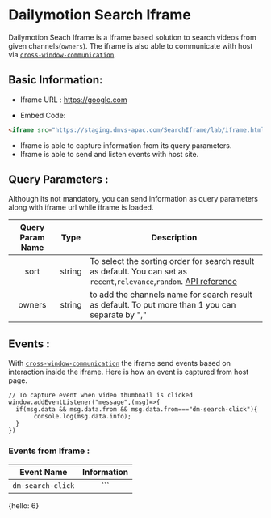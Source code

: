 # Dailymotion Search Iframe 

Dailymotion Seach Iframe is a Iframe based solution to search videos from given channels(`owners`). The iframe is also able to communicate with host via [`cross-window-communication`](https://javascript.info/cross-window-communication).

## Basic Information: 
- Iframe URL : https://google.com

- Embed Code:
```html
<iframe src="https://staging.dmvs-apac.com/SearchIframe/lab/iframe.html?sort=relevance&owners=indiatoday" ></iframe>
```
- Iframe is able to capture information from its query parameters. 
- Iframe is able to send and listen events with host site.

## Query Parameters : 
Although its not mandatory, you can send information as query parameters along with iframe url while iframe is loaded.

| Query Param Name | Type | Description | 
| :---: | :---: | --- |
| sort | string | To select the sorting order for search result as default. You can set as `recent`,`relevance`,`random`. [API reference](https://developers.dailymotion.com/api/#video-sort-filter) |
| owners | string | to add the channels name for search result as default. To put more than 1 you can separate by "," |

## Events : 
With [`cross-window-communication`](https://javascript.info/cross-window-communication) the iframe send events based on interaction inside the iframe. Here is how an event is captured from host page.
```JS
// To capture event when video thumbnail is clicked
window.addEventListener("message",(msg)=>{
  if(msg.data && msg.data.from && msg.data.from==="dm-search-click"){
       console.log(msg.data.info);
  }
})
```
### Events from Iframe :
| Event Name | Information | 
| :---: | :---: |
| `dm-search-click` | ```
{hello: 6}
``` |

